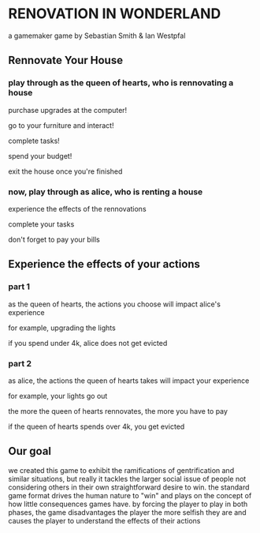 # RENOVATION IN WONDERLAND
a gamemaker game by Sebastian Smith & Ian Westpfal
## Rennovate Your House
### play through as the queen of hearts, who is rennovating a house
purchase upgrades at the computer!

go to your furniture and interact!

complete tasks!

spend your budget!

exit the house once you're finished
### now, play through as alice, who is renting a house
experience the effects of the rennovations

complete your tasks

don't forget to pay your bills

##  Experience the effects of your actions
### part 1
as the queen of hearts, the actions you choose will impact alice's experience

for example, upgrading the lights

if you spend under 4k, alice does not get evicted

### part 2
as alice, the actions the queen of hearts takes will impact your experience

for example, your lights go out

the more the queen of hearts rennovates, the more you have to pay

if the queen of hearts spends over 4k, you get evicted

## Our goal
we created this game to exhibit the ramifications of gentrification and similar situations, but really it tackles the larger social issue of people not considering others in their own straightforward desire to win. the standard game format drives the human nature to "win" and plays on the concept of how little consequences games have. by forcing the player to play in both phases, the game disadvantages the player the more selfish they are and causes the player to understand the effects of their actions
